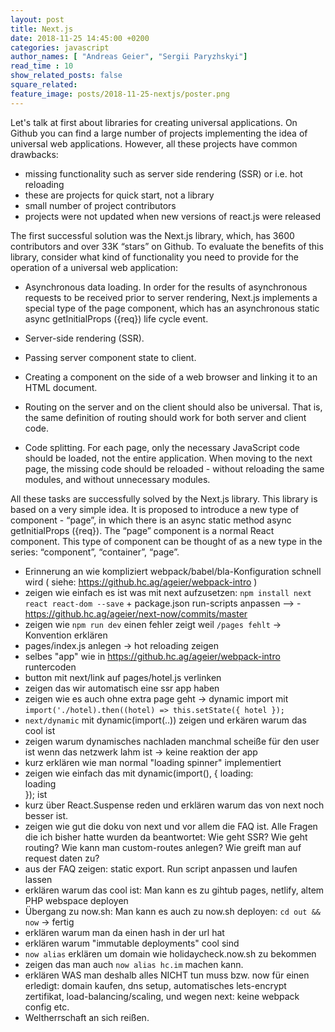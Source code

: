 ```yaml
---
layout: post
title: Next.js
date: 2018-11-25 14:45:00 +0200
categories: javascript
author_names: [ "Andreas Geier", "Sergii Paryzhskyi"]
read_time : 10
show_related_posts: false
square_related:
feature_image: posts/2018-11-25-nextjs/poster.png
---
```


Let's talk at first about libraries for creating universal applications. On Github you can find a large number of projects implementing the idea of universal web applications. However, all these projects have common drawbacks:

- missing functionality such as server side rendering (SSR) or i.e. hot reloading
- these are projects for quick start, not a library
- small number of project contributors
- projects were not updated when new versions of react.js were released

The first successful solution was the Next.js library, which, has 3600 contributors and over 33K “stars” on Github. To evaluate the benefits of this library, consider what kind of functionality you need to provide for the operation of a universal web application:

- Asynchronous data loading. In order for the results of asynchronous requests to be received prior to server rendering, Next.js implements a special type of the page component, which has an asynchronous static async getInitialProps ({req}) life cycle event.

- Server-side rendering (SSR).

- Passing server component state to client.

- Creating a component on the side of a web browser and linking it to an HTML document.

- Routing on the server and on the client should also be universal. That is, the same definition of routing should work for both server and client code.

- Code splitting. For each page, only the necessary JavaScript code should be loaded, not the entire application. When moving to the next page, the missing code should be reloaded - without reloading the same modules, and without unnecessary modules.

All these tasks are successfully solved by the Next.js library. This library is based on a very simple idea. It is proposed to introduce a new type of component - “page”, in which there is an async static method async getInitialProps ({req}). The “page” component is a normal React component. This type of component can be thought of as a new type in the series: “component”, “container”, “page”.







- Erinnerung an wie kompliziert webpack/babel/bla-Konfiguration schnell wird ( siehe: https://github.hc.ag/ageier/webpack-intro )
- zeigen wie einfach es ist was mit next aufzusetzen: `npm install next react react-dom --save` + package.json run-scripts anpassen --> - https://github.hc.ag/ageier/next-now/commits/master
- zeigen wie `npm run dev` einen fehler zeigt weil `/pages fehlt` -> Konvention erklären
- pages/index.js anlegen -> hot reloading zeigen
- selbes "app" wie in https://github.hc.ag/ageier/webpack-intro runtercoden
- button mit next/link auf pages/hotel.js verlinken
- zeigen das wir automatisch eine ssr app haben
- zeigen wie es auch ohne extra page geht -> dynamic import mit `import('./hotel).then((hotel) => this.setState({ hotel });`
- `next/dynamic` mit dynamic(import(..)) zeigen und erkären warum das cool ist
- zeigen warum dynamisches nachladen manchmal scheiße für den user ist wenn das netzwerk lahm ist -> keine reaktion der app
- kurz erklären wie man normal "loading spinner" implementiert
- zeigen wie einfach das mit dynamic(import(), { loading: <div>loading</div> }); ist
- kurz über React.Suspense reden und erklären warum das von next noch besser ist.
- zeigen wie gut die doku von next und vor allem die FAQ ist. Alle Fragen die ich bisher hatte wurden da beantwortet: Wie geht SSR? Wie geht routing? Wie kann man custom-routes anlegen? Wie greift man auf request daten zu?
- aus der FAQ zeigen: static export. Run script anpassen und laufen lassen
- erklären warum das cool ist: Man kann es zu gihtub pages, netlify, altem PHP webspace deployen
- Übergang zu now.sh: Man kann es auch zu now.sh deployen: `cd out && now` -> fertig
- erklären warum man da einen hash in der url hat
- erklären warum "immutable deployments" cool sind
- `now alias` erklären um domain wie holidaycheck.now.sh zu bekommen
- zeigen das man auch `now alias hc.im` machen kann.
- erklären WAS man deshalb alles NICHT tun muss bzw. now für einen erledigt: domain kaufen, dns setup, automatisches lets-encrypt zertifikat, load-balancing/scaling, und wegen next: keine webpack config etc.
- Weltherrschaft an sich reißen.

